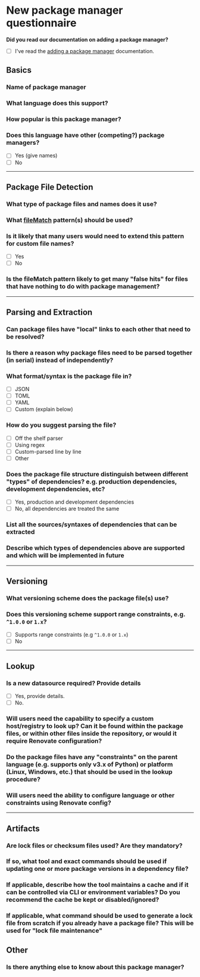 # New package manager questionnaire

**Did you read our documentation on adding a package manager?**

- [ ] I've read the [adding a package manager](adding-a-package-manager.md) documentation.

## Basics

### Name of package manager

### What language does this support?

### How popular is this package manager?

### Does this language have other (competing?) package managers?

- [ ] Yes (give names)
- [ ] No

---

## Package File Detection

### What type of package files and names does it use?

### What [fileMatch](../usage/configuration-options.md#filematch) pattern(s) should be used?

### Is it likely that many users would need to extend this pattern for custom file names?

- [ ] Yes
- [ ] No

### Is the fileMatch pattern likely to get many "false hits" for files that have nothing to do with package management?

---

## Parsing and Extraction

### Can package files have "local" links to each other that need to be resolved?

### Is there a reason why package files need to be parsed together (in serial) instead of independently?

### What format/syntax is the package file in?

- [ ] JSON
- [ ] TOML
- [ ] YAML
- [ ] Custom (explain below)

### How do you suggest parsing the file?

- [ ] Off the shelf parser
- [ ] Using regex
- [ ] Custom-parsed line by line
- [ ] Other

### Does the package file structure distinguish between different "types" of dependencies? e.g. production dependencies, development dependencies, etc?

- [ ] Yes, production and development dependencies
- [ ] No, all dependencies are treated the same

### List all the sources/syntaxes of dependencies that can be extracted

### Describe which types of dependencies above are supported and which will be implemented in future

---

## Versioning

### What versioning scheme does the package file(s) use?

### Does this versioning scheme support range constraints, e.g. `^1.0.0` or `1.x`?

- [ ] Supports range constraints (e.g `^1.0.0` or `1.x`)
- [ ] No

---

## Lookup

### Is a new datasource required? Provide details

- [ ] Yes, provide details.
- [ ] No.

### Will users need the capability to specify a custom host/registry to look up? Can it be found within the package files, or within other files inside the repository, or would it require Renovate configuration?

### Do the package files have any "constraints" on the parent language (e.g. supports only v3.x of Python) or platform (Linux, Windows, etc.) that should be used in the lookup procedure?

### Will users need the ability to configure language or other constraints using Renovate config?

---

## Artifacts

### Are lock files or checksum files used? Are they mandatory?

### If so, what tool and exact commands should be used if updating one or more package versions in a dependency file?

### If applicable, describe how the tool maintains a cache and if it can be controlled via CLI or environment variables? Do you recommend the cache be kept or disabled/ignored?

### If applicable, what command should be used to generate a lock file from scratch if you already have a package file? This will be used for "lock file maintenance"

## Other

### Is there anything else to know about this package manager?
